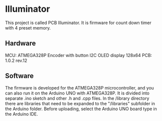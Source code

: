 # Illuminator
This project is called PCB Illuminator. It is firmware for count down timer with 4 preset memory. 
## Hardware
MCU: ATMEGA328P
Encoder with button
I2C OLED display 128x64
PCB: 1.0.2 rev.12
## Software
The firmware is developed for the ATMEGA328P microcontroller, and you can also run it on the Arduino UNO with ATMEGA328P.
It is divided into separate .ino sketch and other .h and .cpp files. In the /library directory there are libraries that need to be expanded to the "/libraries" subfolder in the Arduino folder. Before uploading, select the Arduino UNO board type in the Arduino IDE. 
